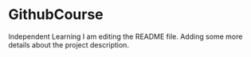 # GithubCourse
Independent Learning
I am editing the README file. Adding some more details about the project description.
